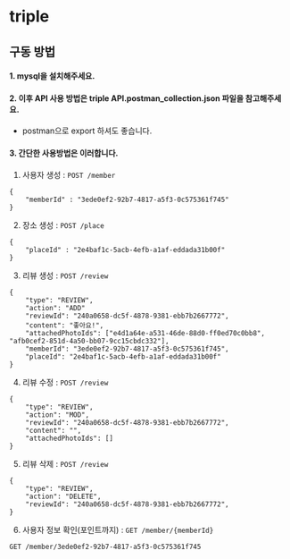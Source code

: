 # triple

## 구동 방법
#### 1. mysql을 설치해주세요.
#### 2. 이후 API 사용 방법은 triple API.postman_collection.json 파일을 참고해주세요.
- postman으로 export 하셔도 좋습니다.
#### 3. 간단한 사용방법은 이러합니다.
1. 사용자 생성 : `POST /member`
```
{
    "memberId" : "3ede0ef2-92b7-4817-a5f3-0c575361f745"
}
```
2. 장소 생성 : `POST /place`
```
{
    "placeId" : "2e4baf1c-5acb-4efb-a1af-eddada31b00f"
}
```
3. 리뷰 생성 : `POST /review`
```
{
    "type": "REVIEW",
    "action": "ADD"
    "reviewId": "240a0658-dc5f-4878-9381-ebb7b2667772",
    "content": "좋아요!",
    "attachedPhotoIds": ["e4d1a64e-a531-46de-88d0-ff0ed70c0bb8", "afb0cef2-851d-4a50-bb07-9cc15cbdc332"],
    "memberId": "3ede0ef2-92b7-4817-a5f3-0c575361f745",
    "placeId": "2e4baf1c-5acb-4efb-a1af-eddada31b00f"
}
```
4. 리뷰 수정 : `POST /review`
```
{
    "type": "REVIEW",
    "action": "MOD", 
    "reviewId": "240a0658-dc5f-4878-9381-ebb7b2667772",
    "content": "",
    "attachedPhotoIds": []
}
```
5. 리뷰 삭제 : `POST /review`
```
{
    "type": "REVIEW",
    "action": "DELETE", 
    "reviewId": "240a0658-dc5f-4878-9381-ebb7b2667772",
}
```
6. 사용자 정보 확인(포인트까지) : `GET /member/{memberId}`
```
GET /member/3ede0ef2-92b7-4817-a5f3-0c575361f745
```
